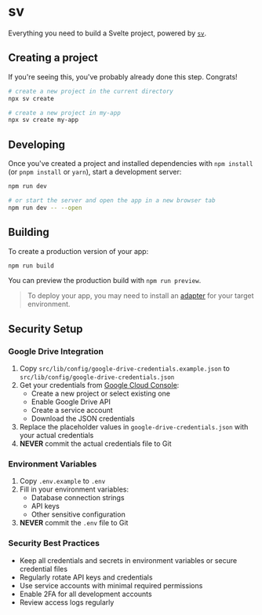 # sv

Everything you need to build a Svelte project, powered by [`sv`](https://github.com/sveltejs/cli).

## Creating a project

If you're seeing this, you've probably already done this step. Congrats!

```bash
# create a new project in the current directory
npx sv create

# create a new project in my-app
npx sv create my-app
```

## Developing

Once you've created a project and installed dependencies with `npm install` (or `pnpm install` or `yarn`), start a development server:

```bash
npm run dev

# or start the server and open the app in a new browser tab
npm run dev -- --open
```

## Building

To create a production version of your app:

```bash
npm run build
```

You can preview the production build with `npm run preview`.

> To deploy your app, you may need to install an [adapter](https://svelte.dev/docs/kit/adapters) for your target environment.

## Security Setup

### Google Drive Integration
1. Copy `src/lib/config/google-drive-credentials.example.json` to `src/lib/config/google-drive-credentials.json`
2. Get your credentials from [Google Cloud Console](https://console.cloud.google.com):
   - Create a new project or select existing one
   - Enable Google Drive API
   - Create a service account
   - Download the JSON credentials
3. Replace the placeholder values in `google-drive-credentials.json` with your actual credentials
4. **NEVER** commit the actual credentials file to Git

### Environment Variables
1. Copy `.env.example` to `.env`
2. Fill in your environment variables:
   - Database connection strings
   - API keys
   - Other sensitive configuration
3. **NEVER** commit the `.env` file to Git

### Security Best Practices
- Keep all credentials and secrets in environment variables or secure credential files
- Regularly rotate API keys and credentials
- Use service accounts with minimal required permissions
- Enable 2FA for all development accounts
- Review access logs regularly

